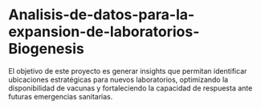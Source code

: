 # Analisis-de-datos-para-la-expansion-de-laboratorios-Biogenesis
El objetivo de este proyecto es generar insights que permitan identificar ubicaciones estratégicas para nuevos laboratorios, optimizando la disponibilidad de vacunas y fortaleciendo la capacidad de respuesta ante futuras emergencias sanitarias.
